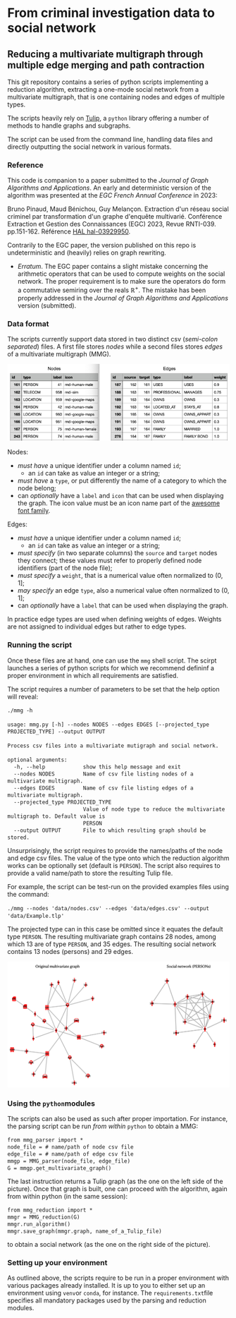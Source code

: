 # From criminal investigation data to social network
## Reducing a multivariate multigraph through multiple edge merging and path contraction

This git repository contains a series of python scripts implementing a reduction algorithm, extracting a one-mode social network from a multivariate multigraph, that is one containing nodes and edges of multiple types.

The scripts heavily rely on [Tulip](https://tulip.labri.fr/), a `python` library offering a number of methods to handle graphs and subgraphs.

The script can be used from the command line, handling data files and directly outputting the social network in various formats.

### Reference

This code is companion to a paper submitted to the _Journal of Graph Algorithms and Applications_. An early and deterministic version of the algorithm was presented at the _EGC French Annual Conference_ in 2023:
	
Bruno Pinaud, Maud Bénichou, Guy Melançon.
Extraction d'un réseau social criminel par transformation d'un graphe d'enquête multivarié.
Conférence Extraction et Gestion des Connaissances (EGC) 2023, Revue RNTI-039. pp.151-162.
Référence [HAL hal-03929950](https://hal.science/hal-03929950/).

Contrarily to the EGC paper, the version published on this repo is undeterministic and (heavily) relies on graph rewriting.

* _Erratum_. The EGC paper contains a slight mistake concerning the arithmetic operators that can be used
to compute weights on the social network. The proper requirement is to make sure the operators do
form a commutative semiring over the reals $\mathbb R^+$. The mistake has been properly addressed in
the _Journal of Graph Algorithms and Applications_ version (submitted).


### Data format

The scripts currently support data stored in two distinct csv (_semi-colon separated_) files. A first file stores _nodes_ while a second files stores _edges_ of a multivariate multigraph (MMG).

![](./misc/nodes_edges_csv.png)

Nodes:

* *must have* a unique identifier under a column named `id`;
    * an `id` can take as value an integer or a string;
* *must have* a `type`, or put differently the name of a category to which the node belong;
* can *optionally* have a `label` and `icon` that can be used when displaying the graph. The icon value must be an icon name part of the [awesome font family](https://fontawesome.com/).

Edges:

* *must have* a unique identifier under a column named `id`;
    * an `id` can take as value an integer or a string;
* *must specify* (in two separate columns) the `source` and `target` nodes they connect; these values must refer to properly defined node identifiers (part of the node file);
* *must specify* a `weight`, that is a numerical value often normalized to (0, 1];
* *may specify* an edge `type`, also a numerical value often normalized to (0, 1]; 
* can *optionally* have a `label` that can be used when displaying the graph.

In practice edge types are used when defining weights of edges. Weights are not assigned to individual edges but rather to edge types.

### Running the script

Once these files are at hand, one can use the `mmg` shell script. The scirpt launches a series of python scripts for which we recommend defininf a proper environment in which all requirements are satisfied.

The script requires a number of parameters to be set that the help option will reveal:

```
./mmg -h

usage: mmg.py [-h] --nodes NODES --edges EDGES [--projected_type PROJECTED_TYPE] --output OUTPUT

Process csv files into a multivariate mutigraph and social network.

optional arguments:
  -h, --help            show this help message and exit
  --nodes NODES         Name of csv file listing nodes of a multivariate multigraph.
  --edges EDGES         Name of csv file listing edges of a multivariate multigraph.
  --projected_type PROJECTED_TYPE
                        Value of node type to reduce the multivariate multigraph to. Default value is
                        PERSON
  --output OUTPUT       File to which resulting graph should be stored.
```

Unsurprisingly, the script requires to provide the names/paths of the node and edge csv files. The value of the type onto which the reduction algorithm works can be optionally set (default is `PERSON`). The script also requires to provide a valid name/path to store the resulting Tulip file.

For example, the script can be test-run on the provided examples files using the command:

`./mmg --nodes 'data/nodes.csv' --edges 'data/edges.csv' --output 'data/Example.tlp'`

The projected type can in this case be omitted since it equates the default type `PERSON`. The resulting multivariate graph contains 28 nodes, among which 13 are of type `PERSON`, and 35 edges. The resulting social network contains 13 nodes (persons) and 29 edges.

![](./misc/graphs_algorithm.png)

### Using the `python`modules

The scripts can also be used as such after proper importation. For instance, the parsing script can be run _from within_ `python` to obtain a MMG:

```
from mmg_parser import *
node_file = # name/path of node csv file
edge_file = # name/path of edge csv file
mmgp = MMG_parser(node_file, edge_file)
G = mmgp.get_multivariate_graph()
```

The last instruction returns a Tulip graph (as the one on the left side of the picture). Once that graph is built, one can proceed with the algorithm, again from within python (in the same session):

```
from mmg_reduction import *
mmgr = MMG_reduction(G)
mmgr.run_algorithm()
mmgr.save_graph(mmgr.graph, name_of_a_Tulip_file)
```

to obtain a social network (as the one on the right side of the picture).

### Setting up your environment

As outlined above, the scripts require to be run in a proper environment with various packages already installed. It is up to you to either set up an environment using `venv`or `conda`, for instance. The `requirements.txt`file specifies all mandatory packages used by the parsing and reduction modules.